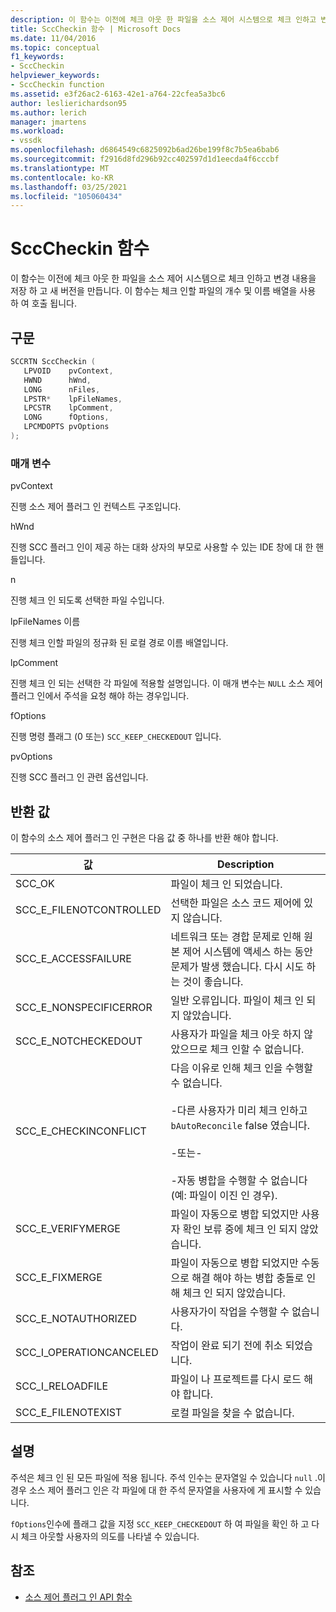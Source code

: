```yaml
---
description: 이 함수는 이전에 체크 아웃 한 파일을 소스 제어 시스템으로 체크 인하고 변경 내용을 저장 하 고 새 버전을 만듭니다.
title: SccCheckin 함수 | Microsoft Docs
ms.date: 11/04/2016
ms.topic: conceptual
f1_keywords:
- SccCheckin
helpviewer_keywords:
- SccCheckin function
ms.assetid: e3f26ac2-6163-42e1-a764-22cfea5a3bc6
author: leslierichardson95
ms.author: lerich
manager: jmartens
ms.workload:
- vssdk
ms.openlocfilehash: d6864549c6825092b6ad26be199f8c7b5ea6bab6
ms.sourcegitcommit: f2916d8fd296b92cc402597d1d1eecda4f6cccbf
ms.translationtype: MT
ms.contentlocale: ko-KR
ms.lasthandoff: 03/25/2021
ms.locfileid: "105060434"
---
```

# <a name="scccheckin-function"></a>SccCheckin 함수
이 함수는 이전에 체크 아웃 한 파일을 소스 제어 시스템으로 체크 인하고 변경 내용을 저장 하 고 새 버전을 만듭니다. 이 함수는 체크 인할 파일의 개수 및 이름 배열을 사용 하 여 호출 됩니다.

## <a name="syntax"></a>구문

```cpp
SCCRTN SccCheckin (
   LPVOID    pvContext,
   HWND      hWnd,
   LONG      nFiles,
   LPSTR*    lpFileNames,
   LPCSTR    lpComment,
   LONG      fOptions,
   LPCMDOPTS pvOptions
);
```

### <a name="parameters"></a>매개 변수
 pvContext

진행 소스 제어 플러그 인 컨텍스트 구조입니다.

 hWnd

진행 SCC 플러그 인이 제공 하는 대화 상자의 부모로 사용할 수 있는 IDE 창에 대 한 핸들입니다.

 n

진행 체크 인 되도록 선택한 파일 수입니다.

 lpFileNames 이름

진행 체크 인할 파일의 정규화 된 로컬 경로 이름 배열입니다.

 lpComment

진행 체크 인 되는 선택한 각 파일에 적용할 설명입니다. 이 매개 변수는 `NULL` 소스 제어 플러그 인에서 주석을 요청 해야 하는 경우입니다.

 fOptions

진행 명령 플래그 (0 또는) `SCC_KEEP_CHECKEDOUT` 입니다.

 pvOptions

진행 SCC 플러그 인 관련 옵션입니다.

## <a name="return-value"></a>반환 값
 이 함수의 소스 제어 플러그 인 구현은 다음 값 중 하나를 반환 해야 합니다.

|값|Description|
|-----------|-----------------|
|SCC_OK|파일이 체크 인 되었습니다.|
|SCC_E_FILENOTCONTROLLED|선택한 파일은 소스 코드 제어에 있지 않습니다.|
|SCC_E_ACCESSFAILURE|네트워크 또는 경합 문제로 인해 원본 제어 시스템에 액세스 하는 동안 문제가 발생 했습니다. 다시 시도 하는 것이 좋습니다.|
|SCC_E_NONSPECIFICERROR|일반 오류입니다. 파일이 체크 인 되지 않았습니다.|
|SCC_E_NOTCHECKEDOUT|사용자가 파일을 체크 아웃 하지 않았으므로 체크 인할 수 없습니다.|
|SCC_E_CHECKINCONFLICT|다음 이유로 인해 체크 인을 수행할 수 없습니다.<br /><br /> -다른 사용자가 미리 체크 인하고 `bAutoReconcile` false 였습니다.<br /><br /> -또는-<br /><br /> -자동 병합을 수행할 수 없습니다 (예: 파일이 이진 인 경우).|
|SCC_E_VERIFYMERGE|파일이 자동으로 병합 되었지만 사용자 확인 보류 중에 체크 인 되지 않았습니다.|
|SCC_E_FIXMERGE|파일이 자동으로 병합 되었지만 수동으로 해결 해야 하는 병합 충돌로 인해 체크 인 되지 않았습니다.|
|SCC_E_NOTAUTHORIZED|사용자가이 작업을 수행할 수 없습니다.|
|SCC_I_OPERATIONCANCELED|작업이 완료 되기 전에 취소 되었습니다.|
|SCC_I_RELOADFILE|파일이 나 프로젝트를 다시 로드 해야 합니다.|
|SCC_E_FILENOTEXIST|로컬 파일을 찾을 수 없습니다.|

## <a name="remarks"></a>설명
 주석은 체크 인 된 모든 파일에 적용 됩니다. 주석 인수는 문자열일 수 있습니다 `null` .이 경우 소스 제어 플러그 인은 각 파일에 대 한 주석 문자열을 사용자에 게 표시할 수 있습니다.

 `fOptions`인수에 플래그 값을 지정 `SCC_KEEP_CHECKEDOUT` 하 여 파일을 확인 하 고 다시 체크 아웃할 사용자의 의도를 나타낼 수 있습니다.

## <a name="see-also"></a>참조
- [소스 제어 플러그 인 API 함수](../extensibility/source-control-plug-in-api-functions.md)

